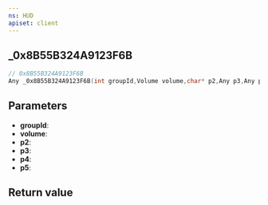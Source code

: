 ```yaml
---
ns: HUD
apiset: client
---
```

## _0x8B55B324A9123F6B

```c
// 0x8B55B324A9123F6B
Any _0x8B55B324A9123F6B(int groupId,Volume volume,char* p2,Any p3,Any p4,Any p5);
```


## Parameters
* **groupId**:
* **volume**:
* **p2**:
* **p3**:
* **p4**:
* **p5**:

## Return value